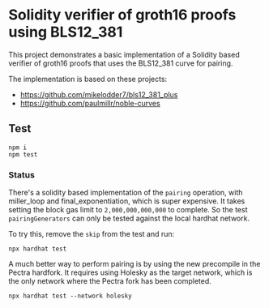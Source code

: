 # Solidity verifier of groth16 proofs using BLS12_381

This project demonstrates a basic implementation of a Solidity based verifier of groth16 proofs that uses the BLS12_381 curve for pairing.

The implementation is based on these projects:

- https://github.com/mikelodder7/bls12_381_plus
- https://github.com/paulmillr/noble-curves

## Test

```shell
npm i
npm test
```

### Status

There's a solidity based implementation of the `pairing` operation, with miller_loop and final_exponentiation, which is super expensive. It takes setting the block gas limit to `2,000,000,000,000` to complete. So the test `pairingGenerators` can only be tested against the local hardhat network.

To try this, remove the `skip` from the test and run:

```console
npx hardhat test
```

A much better way to perform pairing is by using the new precompile in the Pectra hardfork. It requires using Holesky as the target network, which is the only network where the Pectra fork has been completed.

```console
npx hardhat test --network holesky
```
